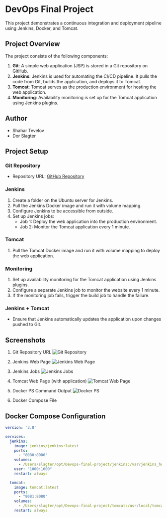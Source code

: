 # DevOps Final Project

This project demonstrates a continuous integration and deployment pipeline using Jenkins, Docker, and Tomcat.

## Project Overview

The project consists of the following components:

1. **Git**: A simple web application (JSP) is stored in a Git repository on GitHub.
2. **Jenkins**: Jenkins is used for automating the CI/CD pipeline. It pulls the code from Git, builds the application, and deploys it to Tomcat.
3. **Tomcat**: Tomcat serves as the production environment for hosting the web application.
4. **Monitoring**: Availability monitoring is set up for the Tomcat application using Jenkins plugins.


## Author

- Shahar Tevelov
- Dor Slagter


## Project Setup

### Git Repository
- Repository URL: [GitHub Repository](https://github.com/iSlagter/HIT-DevOps-Final.git)

### Jenkins
1. Create a folder on the Ubuntu server for Jenkins.
2. Pull the Jenkins Docker image and run it with volume mapping.
3. Configure Jenkins to be accessible from outside.
4. Set up Jenkins jobs:
   - Job 1: Deploy the web application into the production environment.
   - Job 2: Monitor the Tomcat application every 1 minute.

### Tomcat
1. Pull the Tomcat Docker image and run it with volume mapping to deploy the web application.

### Monitoring
1. Set up availability monitoring for the Tomcat application using Jenkins plugins.
2. Configure a separate Jenkins job to monitor the website every 1 minute.
3. If the monitoring job fails, trigger the build job to handle the failure.

### Jenkins + Tomcat
- Ensure that Jenkins automatically updates the application upon changes pushed to Git.

## Screenshots

1. Git Repository URL
   ![Git Repository](screenshot_git_repository.png)

2. Jenkins Web Page
   ![Jenkins Web Page](screenshot_jenkins_webpage.png)

3. Jenkins Jobs
   ![Jenkins Jobs](screenshot_jenkins_jobs.png)

4. Tomcat Web Page (with application)
   ![Tomcat Web Page](screenshot_tomcat_webpage.png)

5. Docker PS Command Output
   ![Docker PS](screenshot_docker_ps.png)

6. Docker Compose File
## Docker Compose Configuration

```yaml
version: '3.8'

services:
  jenkins:
    image: jenkins/jenkins:latest
    ports:
      - "8080:8080"
    volumes:
      - /Users/slagter/opt/Devops-final-project/jenkins:/var/jenkins_home:rw
    user: "1000:1000"
    restart: always

  tomcat:
    image: tomcat:latest
    ports:
      - "8081:8080"
    volumes:
      - /Users/slagter/opt/Devops-final-project/tomcat:/usr/local/tomcat/webapps
    restart: always
